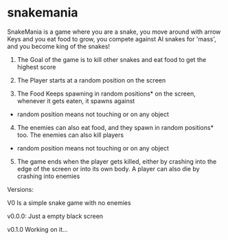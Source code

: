 # snakemania
SnakeMania is a game where you are a snake, you move around with arrow
Keys and you eat food to grow, you compete against AI snakes for 'mass', and you become king of the snakes!

1. The Goal of the game is to kill other snakes and eat food to get the highest score
2. The Player starts at a random position on the screen

3. The Food Keeps spawning in random positions* on the screen, whenever it gets eaten, it spawns against
  * random position means not touching or on any object
4. The enemies can also eat food, and they spawn in random positions* too. The enemies can also kill players
  * random position means not touching or on any object
5. The game ends when the player gets killed, either by crashing into the edge of the screen or into its own body. A player can also die by crashing into enemies

Versions:

V0 Is a simple snake game with no enemies

v0.0.0:
  Just a empty black screen

v0.1.0
  Working on it...
